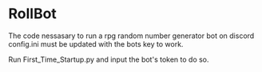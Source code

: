 # RollBot
The code nessasary to run a rpg random number generator bot on discord
config.ini must be updated with the bots key to work.


Run First_Time_Startup.py and input the bot's token to do so.
